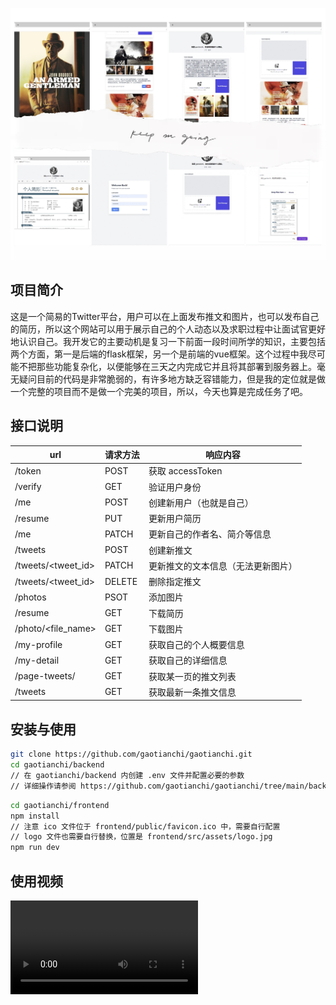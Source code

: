 ![screenshots](https://github.com/gaotianchi/gaotianchi/blob/main/screenshots/screenshot.jpg)

## 项目简介
这是一个简易的Twitter平台，用户可以在上面发布推文和图片，也可以发布自己的简历，所以这个网站可以用于展示自己的个人动态以及求职过程中让面试官更好地认识自己。我开发它的主要动机是复习一下前面一段时间所学的知识，主要包括两个方面，第一是后端的flask框架，另一个是前端的vue框架。这个过程中我尽可能不把那些功能复杂化，以便能够在三天之内完成它并且将其部署到服务器上。毫无疑问目前的代码是非常脆弱的，有许多地方缺乏容错能力，但是我的定位就是做一个完整的项目而不是做一个完美的项目，所以，今天也算是完成任务了吧。

## 接口说明

| url                 | 请求方法   | 响应内容                               |
| ------------------- | ------ | ---------------------------------- |
| /token              | POST   | 获取 accessToken                   |
| /verify             | GET    | 验证用户身份                       |
| /me                 | POST   | 创建新用户（也就是自己）           |
| /resume             | PUT    | 更新用户简历                       |
| /me                 | PATCH  | 更新自己的作者名、简介等信息       |
| /tweets             | POST   | 创建新推文                         |
| /tweets/<tweet_id>  | PATCH  | 更新推文的文本信息（无法更新图片） |
| /tweets/<tweet_id>  | DELETE | 删除指定推文                       |
| /photos             | PSOT   | 添加图片                           |
| /resume             | GET    | 下载简历                           |
| /photo/<file_name>   | GET    | 下载图片                           |
| /my-profile         | GET    | 获取自己的个人概要信息             |
| /my-detail          | GET    | 获取自己的详细信息                 |
| /page-tweets/<page> | GET    | 获取某一页的推文列表               |
| /tweets             | GET    | 获取最新一条推文信息               |

## 安装与使用

```bash
git clone https://github.com/gaotianchi/gaotianchi.git
cd gaotianchi/backend
// 在 gaotianchi/backend 内创建 .env 文件并配置必要的参数
// 详细操作请参阅 https://github.com/gaotianchi/gaotianchi/tree/main/backend#readme
```

```bash
cd gaotianchi/frontend
npm install
// 注意 ico 文件位于 frontend/public/favicon.ico 中，需要自行配置
// logo 文件也需要自行替换，位置是 frontend/src/assets/logo.jpg
npm run dev
```


## 使用视频

![video](https://github.com/gaotianchi/gaotianchi/blob/main/screenshots/Record.mp4)

